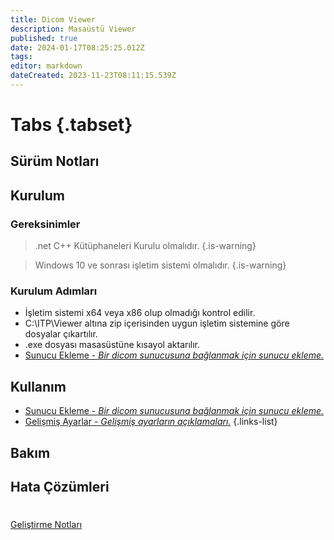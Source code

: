 ```yaml
---
title: Dicom Viewer 
description: Masaüstü Viewer
published: true
date: 2024-01-17T08:25:25.012Z
tags: 
editor: markdown
dateCreated: 2023-11-23T08:11:15.539Z
---
```


# Tabs {.tabset}
## Sürüm Notları

## Kurulum

### Gereksinimler

> .net C++ Kütüphaneleri Kurulu olmalıdır.
{.is-warning}

> Windows 10 ve sonrası işletim sistemi olmalıdır.
{.is-warning}

### Kurulum Adımları

- İşletim sistemi x64 veya x86 olup olmadığı kontrol edilir.
- C:\ITP\Viewer altına zip içerisinden uygun işletim sistemine göre dosyalar çıkartılır.
- .exe dosyası masasüstüne kısayol aktarılır.
- [Sunucu Ekleme - *Bir dicom sunucusuna bağlanmak için sunucu ekleme.*](/Uygulamalar/DicomViewer/K001)


## Kullanım
- [Sunucu Ekleme - *Bir dicom sunucusuna bağlanmak için sunucu ekleme.*](/Uygulamalar/DicomViewer/K001)
- [Gelişmiş Ayarlar - *Gelişmiş ayarların açıklamaları.*](/Uygulamalar/DicomViewer/GelişmişAyarlar)
{.links-list}

## Bakım
## Hata Çözümleri


#
[Geliştirme Notları](/Gelistirme/DicomViewer)

